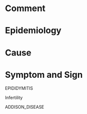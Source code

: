 # Comment

# Epidemiology

# Cause

# Symptom and Sign

EPIDIDYMITIS

Infertility

ADDISON_DISEASE

